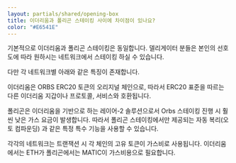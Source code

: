 ```yaml
---
layout: partials/shared/opening-box
title: 이더리움과 폴리곤 스테이킹 사이에 차이점이 있나요?
color: "#E6541E"
---
```


기본적으로 이더리움과 폴리곤 스테이킹은 동일합니다. 델리게이터 분들은 본인의 선호도에 따라 원하시는 네트워크에서 스테이킹 하실 수 있습니다.

다만 각 네트워크별 아래와 같은 특징이 존재합니다.

이더리움은 ORBS ERC20 토큰의 오리지널 체인으로, 따라서 ERC20 표준을 따르는 다른 이더리움 지갑이나 프로토콜, 서비스와 호환됩니다.

폴리곤은 이더리움을 기반으로 하는 레이어-2 솔루션으로서 Orbs 스테이킹 진행 시 훨씬 낮은 가스 요금이 발생합니다. 따라서 폴리곤 스테이킹에서만 제공되는 자동 복리(오토 컴파운딩) 과 같은 특정 특수 기능을 사용할 수 있습니다.

각각의 네트워크는 트랜잭션 시 각 체인의 고유 토큰이 가스비로 사용됩니다. 이더리움 에서는 ETH가 폴리곤에서는 MATIC이 가스비용으로 필요합니다.
